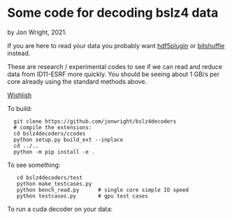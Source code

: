 

# Some code for decoding bslz4 data

by Jon Wright, 2021.

If you are here to read your data you probably want [hdf5plugin](https://pypi.org/project/hdf5plugin/) or
[bitshuffle](https://pypi.org/project/bitshuffle/) instead.

These are research / experimental codes to see if we can read and reduce data from ID11-ESRF more quickly.
You should be seeing about 1 GB/s per core already using the standard methods above.

[Wishlish](doc/wishlist.md)


To build:
```
  git clone https://github.com/jonwright/bslz4decoders
  # compile the extensions:
  cd bslz4decoders/ccodes
  python setup.py build_ext --inplace
  cd ../..
  python -m pip install -e .
```

To see something:
```
   cd bslz4decoders/test
   python make_testcases.py
   python bench_read.py      # single core simple IO speed
   python testcases.py       # gpu test cases
```

To run a cuda decoder on your data:


